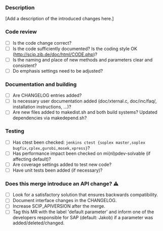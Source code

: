 ### Description

[Add a description of the introduced changes here.]

### Code review

* [ ] Is the code change correct?
* [ ] Is the code sufficiently documented? Is the coding style OK (http://scip.zib.de/doc/html/CODE.php)?
* [ ] Is the naming and place of new methods and parameters clear and consistent?
* [ ] Do emphasis settings need to be adjusted?

### Documentation and building

* [ ] Are CHANGELOG entries added?
* [ ] Is necessary user documentation added (doc/xternal.c, doc/inc/faq/, installation instructions, ...)?
* [ ] Are new files added to makedist.sh and both build systems?  Updated dependencies via makedepend.sh?

### Testing

* [ ] Has ctest been checked: `jenkins ctest {soplex master,soplex bugfix,cplex,gurobi,mosek,xpress}`?
* [ ] Has performance impact been checked on mi(nl)pdev-solvable (if affecting default)?
* [ ] Are coverage settings added to test new code?
* [ ] Have unit tests been added (if necessary)?

### Does this merge introduce an API change? :warning:

* [ ] Look for a satisfactory solution that ensures backwards compatibility.
* [ ] Document interface changes in the CHANGELOG.
* [ ] Increase SCIP_APIVERSION after the merge.
* [ ] Tag this MR with the label 'default parameter' and inform one of the developers responsible for SAP (default: Jakob) if a parameter was added/deleted/changed.
